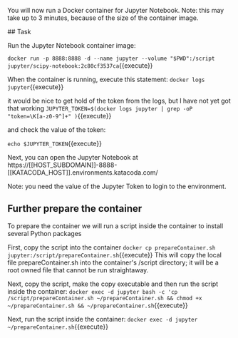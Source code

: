You will now run a Docker container for Jupyter Notebook. Note: this may take up to 3 minutes, because of the size of the container image.

## Task

Run the Jupyter Notebook container image:

`docker run -p 8888:8888 -d --name jupyter --volume "$PWD":/script  jupyter/scipy-notebook:2c80cf3537ca`{{execute}}

When the container is running, execute this statement:
`docker logs jupyter`{{execute}}

it would be nice to get hold of the token from the logs, but I have not yet got that working
`JUPYTER_TOKEN=$(docker logs jupyter | grep -oP "token=\K[a-z0-9^]+" )`{{execute}}

and check the value of the token:

`echo $JUPYTER_TOKEN`{{execute}}

Next, you can open the Jupyter Notebook at 
 https://[[HOST_SUBDOMAIN]]-8888-[[KATACODA_HOST]].environments.katacoda.com/

Note: you need the value of the Jupyter Token to login to the environment.
## Further prepare the container
To prepare the container we will run a script inside the container to install several Python packages

First, copy the script into the container
`docker cp prepareContainer.sh jupyter:/script/prepareContainer.sh`{{execute}}
This will copy the local file prepareContainer.sh into the container's /script directory; it will be a root owned file that cannot be run straightaway.

Next, copy the script, make the copy executable and then run the script inside the container:
`docker exec -d jupyter bash -c 'cp /script/prepareContainer.sh ~/prepareContainer.sh && chmod +x ~/prepareContainer.sh && ~/prepareContainer.sh`{{execute}}

Next, run the script inside the container:
`docker exec -d jupyter ~/prepareContainer.sh`{{execute}}
